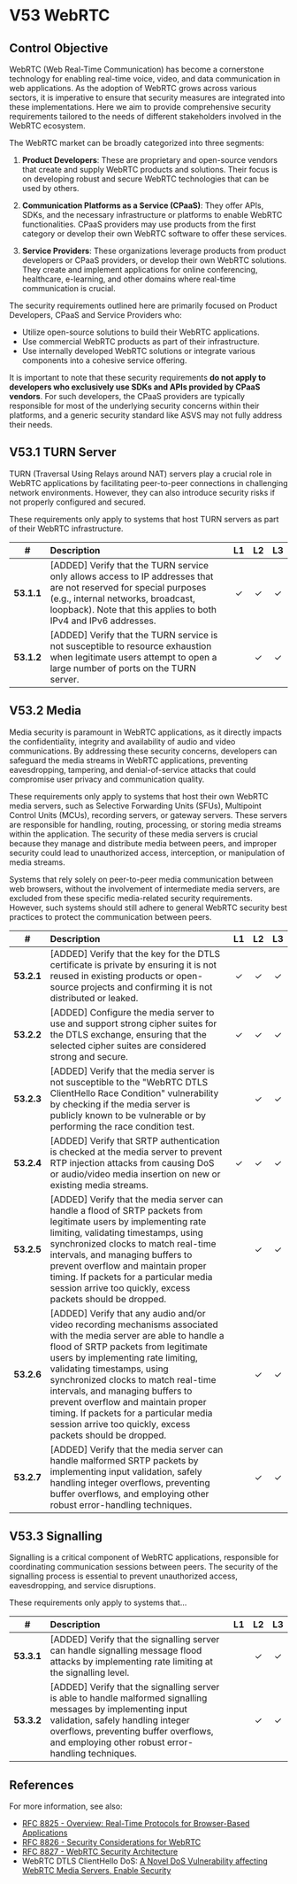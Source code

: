 # V53 WebRTC

## Control Objective

WebRTC (Web Real-Time Communication) has become a cornerstone technology for enabling real-time voice, video, and data communication in web applications. As the adoption of WebRTC grows across various sectors, it is imperative to ensure that security measures are integrated into these implementations. Here we aim to provide comprehensive security requirements tailored to the needs of different stakeholders involved in the WebRTC ecosystem.

The WebRTC market can be broadly categorized into three segments:

1. **Product Developers**: These are proprietary and open-source vendors that create and supply WebRTC products and solutions. Their focus is on developing robust and secure WebRTC technologies that can be used by others.

2. **Communication Platforms as a Service (CPaaS)**: They offer APIs, SDKs, and the necessary infrastructure or platforms to enable WebRTC functionalities. CPaaS providers may use products from the first category or develop their own WebRTC software to offer these services.

3. **Service Providers**: These organizations leverage products from product developers or CPaaS providers, or develop their own WebRTC solutions. They create and implement applications for online conferencing, healthcare, e-learning, and other domains where real-time communication is crucial.

The security requirements outlined here are primarily focused on Product Developers, CPaaS and Service Providers who:

* Utilize open-source solutions to build their WebRTC applications.
* Use commercial WebRTC products as part of their infrastructure.
* Use internally developed WebRTC solutions or integrate various components into a cohesive service offering.

It is important to note that these security requirements **do not apply to developers who exclusively use SDKs and APIs provided by CPaaS vendors**. For such developers, the CPaaS providers are typically responsible for most of the underlying security concerns within their platforms, and a generic security standard like ASVS may not fully address their needs.

## V53.1 TURN Server

TURN (Traversal Using Relays around NAT) servers play a crucial role in WebRTC applications by facilitating peer-to-peer connections in challenging network environments. However, they can also introduce security risks if not properly configured and secured.

These requirements only apply to systems that host TURN servers as part of their WebRTC infrastructure.

| # | Description | L1 | L2 | L3 |
| :---: | :--- | :---: | :---: | :---: |
| **53.1.1** | [ADDED] Verify that the TURN service only allows access to IP addresses that are not reserved for special purposes (e.g., internal networks, broadcast, loopback). Note that this applies to both IPv4 and IPv6 addresses. | ✓ | ✓ | ✓ |
| **53.1.2** | [ADDED] Verify that the TURN service is not susceptible to resource exhaustion when legitimate users attempt to open a large number of ports on the TURN server. | | ✓ | ✓ |

## V53.2 Media

Media security is paramount in WebRTC applications, as it directly impacts the confidentiality, integrity and availability of audio and video communications. By addressing these security concerns, developers can safeguard the media streams in WebRTC applications, preventing eavesdropping, tampering, and denial-of-service attacks that could compromise user privacy and communication quality.

These requirements only apply to systems that host their own WebRTC media servers, such as Selective Forwarding Units (SFUs), Multipoint Control Units (MCUs), recording servers, or gateway servers. These servers are responsible for handling, routing, processing, or storing media streams within the application. The security of these media servers is crucial because they manage and distribute media between peers, and improper security could lead to unauthorized access, interception, or manipulation of media streams.

Systems that rely solely on peer-to-peer media communication between web browsers, without the involvement of intermediate media servers, are excluded from these specific media-related security requirements. However, such systems should still adhere to general WebRTC security best practices to protect the communication between peers.

| # | Description | L1 | L2 | L3 |
| :---: | :--- | :---: | :---: | :---: |
| **53.2.1** | [ADDED] Verify that the key for the DTLS certificate is private by ensuring it is not reused in existing products or open-source projects and confirming it is not distributed or leaked. | ✓ | ✓ | ✓ |
| **53.2.2** | [ADDED] Configure the media server to use and support strong cipher suites for the DTLS exchange, ensuring that the selected cipher suites are considered strong and secure. | ✓ | ✓ | ✓ |
| **53.2.3** | [ADDED] Verify that the media server is not susceptible to the "WebRTC DTLS ClientHello Race Condition" vulnerability by checking if the media server is publicly known to be vulnerable or by performing the race condition test. | | ✓ | ✓ |
| **53.2.4** | [ADDED] Verify that SRTP authentication is checked at the media server to prevent RTP injection attacks from causing DoS or audio/video media insertion on new or existing media streams. | ✓ | ✓ | ✓ |
| **53.2.5** | [ADDED] Verify that the media server can handle a flood of SRTP packets from legitimate users by implementing rate limiting, validating timestamps, using synchronized clocks to match real-time intervals, and managing buffers to prevent overflow and maintain proper timing. If packets for a particular media session arrive too quickly, excess packets should be dropped. | | ✓ | ✓ |
| **53.2.6** | [ADDED] Verify that any audio and/or video recording mechanisms associated with the media server are able to handle a flood of SRTP packets from legitimate users by implementing rate limiting, validating timestamps, using synchronized clocks to match real-time intervals, and managing buffers to prevent overflow and maintain proper timing. If packets for a particular media session arrive too quickly, excess packets should be dropped. | | ✓ | ✓ |
| **53.2.7** | [ADDED] Verify that the media server can handle malformed SRTP packets by implementing input validation, safely handling integer overflows, preventing buffer overflows, and employing other robust error-handling techniques. | | ✓ | ✓ |

## V53.3 Signalling

Signalling is a critical component of WebRTC applications, responsible for coordinating communication sessions between peers. The security of the signalling process is essential to prevent unauthorized access, eavesdropping, and service disruptions.

These requirements only apply to systems that...

| # | Description | L1 | L2 | L3 |
| :---: | :--- | :---: | :---: | :---: |
| **53.3.1** | [ADDED] Verify that the signalling server can handle signalling message flood attacks by implementing rate limiting at the signalling level. | | ✓ | ✓ |
| **53.3.2** | [ADDED] Verify that the signalling server is able to handle malformed signalling messages by implementing input validation, safely handling integer overflows, preventing buffer overflows, and employing other robust error-handling techniques. | | ✓ | ✓ |

## References

For more information, see also:

* [RFC 8825 - Overview: Real-Time Protocols for Browser-Based Applications](https://www.rfc-editor.org/info/rfc8825)
* [RFC 8826 - Security Considerations for WebRTC](https://www.rfc-editor.org/info/rfc8826)
* [RFC 8827 - WebRTC Security Architecture](https://www.rfc-editor.org/info/rfc8827)
* WebRTC DTLS ClientHello DoS: [A Novel DoS Vulnerability affecting WebRTC Media Servers, Enable Security](https://www.rtcsec.com/article/novel-dos-vulnerability-affecting-webrtc-media-servers/)
